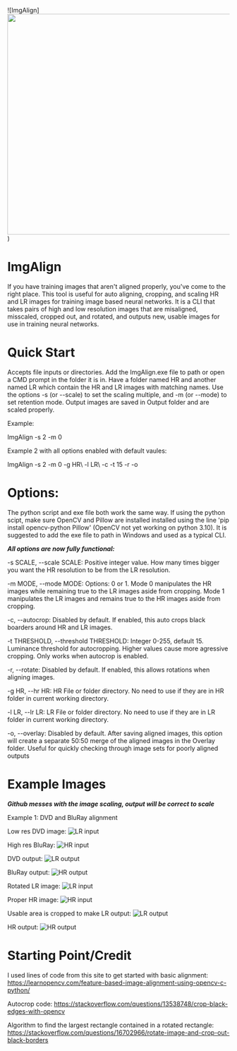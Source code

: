 ![ImgAlign]<img src="https://imgur.com/Ru7XVb6.png" width="600" height="500">)

# ImgAlign
If you have training images that aren't aligned properly, you've come to the right place.  This tool is useful for auto aligning, cropping, and scaling HR and LR images for training image based neural networks.  It is a CLI that takes pairs of high and low resolution images that are misaligned, misscaled, cropped out, and rotated, and outputs new, usable images for use in training neural networks.  


# Quick Start
Accepts file inputs or directories.  Add the ImgAlign.exe file to path or open a CMD prompt in the folder it is in.  Have a folder named HR and another named LR which contain the HR and LR images with matching names.  Use the options -s (or --scale) to set the scaling multiple, and -m (or --mode) to set retention mode.  Output images are saved in Output folder and are scaled properly. 

Example:

ImgAlign -s 2 -m 0

Example 2 with all options enabled with default vaules:

ImgAlign -s 2 -m 0 -g HR\ -l LR\ -c -t 15 -r -o


# Options:
The python script and exe file both work the same way.  If using the python scipt, make sure OpenCV and Pillow are installed installed using the line 'pip install opencv-python Pillow' (OpenCV not yet working on python 3.10).  It is suggested to add the exe file to path in Windows and used as a typical CLI. 


***All options are now fully functional:***

-s SCALE, --scale SCALE:                   Positive integer value. How many times bigger you want the HR resolution to be from the LR
                                          resolution.

-m MODE, --mode MODE:                      Options: 0 or 1. Mode 0 manipulates the HR images while remaining true to the LR images aside
                                          from cropping. Mode 1 manipulates the LR images and remains true to the HR images aside from
                                          cropping.

-c, --autocrop:                            Disabled by default. If enabled, this auto crops black boarders around HR and LR images.

-t THRESHOLD, --threshold THRESHOLD:       Integer 0-255, default 15. Luminance threshold for autocropping. Higher values cause more
                                          agressive cropping. Only works when autocrop is enabled.

-r, --rotate:                              Disabled by default. If enabled, this allows rotations when aligning images.

-g HR, --hr HR:                            HR File or folder directory. No need to use if they are in HR folder in current working
                                          directory.
                                          
-l LR, --lr LR:                            LR File or folder directory. No need to use if they are in LR folder in current working
                                          directory.
                                          
-o, --overlay:                             Disabled by default. After saving aligned images, this option will create a separate 50:50
                                          merge of the aligned images in the Overlay folder. Useful for quickly checking through image
                                          sets for poorly aligned outputs


# Example Images

***Github messes with the image scaling, output will be correct to scale***

Example 1: DVD and BluRay alignment

Low res DVD image:
![LR input](https://imgur.com/Ba6PSTH.png)

High res BluRay:
![HR input](https://imgur.com/KaGJigN.png)

DVD output:
![LR output](https://imgur.com/0leDQ8B.png)

BluRay output:
![HR output](https://imgur.com/c0ljhQD.png)


Rotated LR image:
![LR input](https://imgur.com/b3OnyKN.png)

Proper HR image:
![HR input](https://imgur.com/4N6Bk8q.png)

Usable area is cropped to make LR output:
![LR output](https://imgur.com/h1dr5lr.png)

HR output:
![HR output](https://imgur.com/NMc3Rai.png)



# Starting Point/Credit

I used lines of code from this site to get started with basic alignment:
https://learnopencv.com/feature-based-image-alignment-using-opencv-c-python/

Autocrop code:
https://stackoverflow.com/questions/13538748/crop-black-edges-with-opencv

Algorithm to find the largest rectangle contained in a rotated rectangle:
https://stackoverflow.com/questions/16702966/rotate-image-and-crop-out-black-borders

